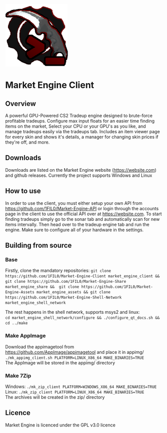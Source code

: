 ![](readme_assets/market_engine_client.png)
# Market Engine Client

## Overview
A powerful GPU-Powered CS2 Tradeup engine designed to brute-force profitable tradeups. Configure max input floats for an easier time finding items on the market, Select your CPU or your GPU's as you like, 
and manage tradeups easily via the tradeups tab. Includes an item viewer page for every skin and shows it's details, a manager for changing skin prices if they're off, and more.

## Downloads
Downloads are listed on the Market Engine website (https://website.com) and github releases. Currently the project supports Windows and Linux

## How to use
In order to use the client, you must either setup your own API from https://github.com/1FIL0/Market-Engine-API or login through the accounts page
in the client to use the official API over at https://website.com. To start finding tradeups simply go to the sonar tab and automatically scan for new items
intervally. Then head over to the tradeup engine tab and run the engine. Make sure to configure all of your hardware in the settings.

## Building from source
### Base
Firstly, clone the mandatory repositories: ```git clone https://github.com/1FIL0/Market-Engine-Client market_engine_client && 
git clone https://github.com/1FIL0/Market-Engine-Share market_engine_share && 
git clone https://github.com/1FIL0/Market-Engine-Assets market_engine_assets &&
git clone https://github.com/1FIL0/Market-Engine-Shell-Network market_engine_shell_network```

The rest happens in the shell network, supports msys2 and linux:    
```cd market_engine_shell_network/configure && ./configure_qt_docs.sh && cd ../make```  

### Make AppImage
Download the appimagetool from https://github.com/AppImage/appimagetool and place it in appimg/
```./mk_appimg_client.sh PLATFORM=LINUX_X86_64 MAKE_BINARIES=TRUE```  
The AppImage will be stored in the appimg/ directory

### Make 7Zip
Windows: ```./mk_zip_client PLATFORM=WINDOWS_X86_64 MAKE_BINARIES=TRUE```  
Linux: ```./mk_zip_client PLATFORM=LINUX_X86_64 MAKE_BINARIES=TRUE```  
The archives will be created in the zip/ directory

## Licence
Market Engine is licenced under the GPL v3.0 licence
